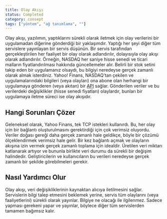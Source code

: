 ```yaml
---
title: Olay Akışı
status: Completed
category: consept
tags: ["yöntem", "ağ tanımlama", ""]
---
```


Olay akışı, yazılımın, yaptıklarını sürekli olarak iletmek için olay verilerini bir uygulamadan diğerine gönderdiği bir yaklaşımdır. 
Yaptığı her şeyi diğer tüm servislere yayınlayan bir servis düşünün. 
Bir servis tarafından gerçekleştirilen her faaliyet bir olay olarak adlandırılır, dolayısıyla olay akışı olarak adlandırılır. 
Örneğin, NASDAQ her saniye hisse senedi ve ticari malların fiyatlandırılması hakkında güncellemeler alır. 
Belirli bir stok setini takip eden bir uygulamanız olsaydı, bu bilgiyi neredeyse gerçek zamanlı olarak almak isterdiniz. 
Yahoo! Finans, NASDAQ'tan çekilen ve uygulamalarındaki bilgileri (veya olayları) ona abone olan herhangi bir uygulamaya gönderen (veya akıtan) bir [API](/tr/application-programming-interface/) sağlar. 
Gönderilen veriler ve bu verilerdeki değişiklikler (hisse senedi fiyatları) olaylardır, bunları bir uygulamaya iletme süreci ise olay akışıdır.

## Hangi Sorunları Çözer

Geleneksel olarak, Yahoo Finans, tek TCP istekleri kullanırdı. 
Bu, her olay için bir bağlantı oluşturulmasını gerektirdiği için çok verimsiz oluyordu. 
Veriler doğası gereği daha gerçek zamanlı hale geldikçe, böyle bir çözümü ölçeklendirmek verimsiz hale gelir. 
Bir kez bağlantı açmak ve olayların akışına izin vermek gerçek zamanlı toplama için idealdir. 
Üretilen veri miktarı katlanarak artıyor ve bununla birlikte veri durumu da sürekli bir değişim halindedir. 
Geliştiricilerin ve kullanıcıların bu verileri neredeyse gerçek zamanlı bir şekilde görebilmeleri gerekir.

## Nasıl Yardımcı Olur

Olay akışı, veri değişikliklerinin kaynaktan alıcıya iletilmesini sağlar. 
Servislerin bilgi talep etmesini beklemek yerine, servis tüm olaylarını (veya faaliyetlerini) sürekli olarak yayınlar. 
Bilgiye ne olacağı ile ilgilenmez. 
Sadece yapması gerekeni yapar ve yayınlar, böylece diğer tüm servislerden tamamen bağımsız kalır.